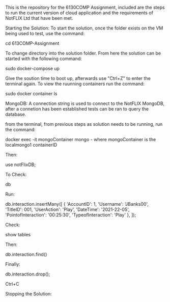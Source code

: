 This is the repository for the 6130COMP Assignment, included are the steps to run the current version of cloud application and the requirements of NotFLIX Ltd that have been met.

Starting the Solution:
To start the solution, once the folder exists on the VM being used to test, use the command:

cd 613COMP-Assignment

To change directory into the solution folder. From here the solution can be started with the following command:

sudo docker-compose up

Give the soution time to boot up, afterwards use "Ctrl+Z" to  enter the terminal again. To view the ruunning containers run the command:

sudo docker container ls

MongoDB:
A connection string is used to connect to the NotFLIX MongoDB, after a connetion has been established tests can be ran to query the database.

from the terminal, from previous steps as solution needs to be running, run the command:

docker exec -it mongoContainer mongo  - where mongoContainer is the localmongo1 containerID

Then:

use notFlixDB;

To Check:

db

Run:

db.interaction.insertMany([
  { 'AccountID': 1, 'Username': 'JBanks00', 'TitleID': 001, 'UserAction': 'Play', 'DateTime': '2021-22-05', 'PointofInteraction': '00:25:30', 'TypeofInteraction': 'Play' },
]);

Check:

show tables

Then:

db.interaction.find()

Finally:

db.interaction.drop();

Ctrl+C

Stopping the Solution:

